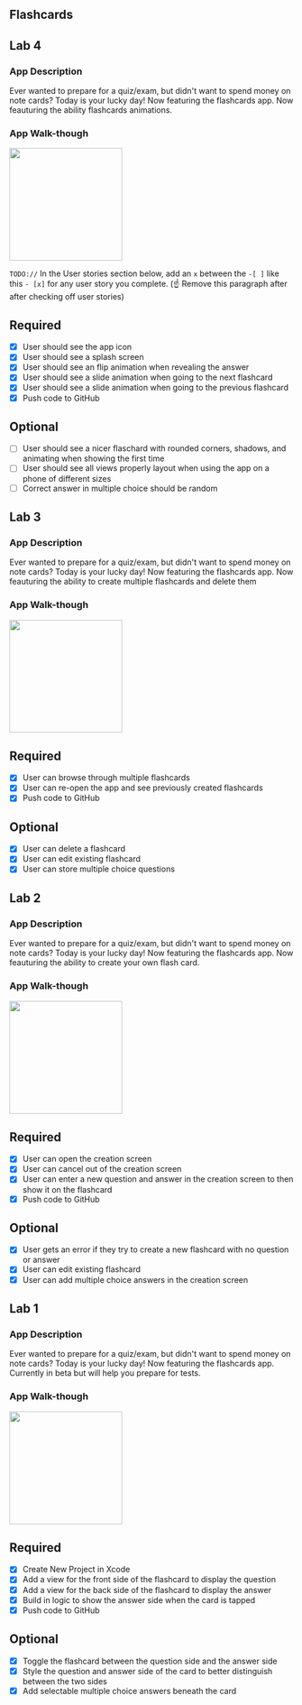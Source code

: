 ## Flashcards

## Lab 4

### App Description
Ever wanted to prepare for a quiz/exam, but didn't want to spend money on note cards? Today is your lucky day! Now featuring the flashcards app. Now feauturing the ability flashcards animations.

### App Walk-though
<img src=http://g.recordit.co/zBRaSaNrhd.gif width=200><br>

`TODO://` In the User stories section below, add an `x` between the `-[ ]` like this `- [x]` for any user story you complete. (☝️ Remove this paragraph after after checking off user stories)

## Required
- [x] User should see the app icon 
- [x] User should see a splash screen
- [x] User should see an flip animation when revealing the answer
- [x] User should see a slide animation when going to the next flashcard
- [x] User should see a slide animation when going to the previous flashcard
- [x] Push code to GitHub
## Optional
- [ ] User should see a nicer flaschard with rounded corners, shadows, and animating when showing the first time
- [ ] User should see all views properly layout when using the app on a phone of different sizes
- [ ] Correct answer in multiple choice should be random

## Lab 3

### App Description
Ever wanted to prepare for a quiz/exam, but didn't want to spend money on note cards? Today is your lucky day! Now featuring the flashcards app. Now feauturing the ability to create multiple flashcards and delete them

### App Walk-though

<img src=http://g.recordit.co/FIYbcw8Fya.gif width=200><br>

## Required
- [x] User can browse through multiple flashcards
- [x] User can re-open the app and see previously created flashcards
- [x] Push code to GitHub
## Optional
- [x] User can delete a flashcard
- [x] User can edit existing flashcard
- [x] User can store multiple choice questions

## Lab 2

### App Description
Ever wanted to prepare for a quiz/exam, but didn't want to spend money on note cards? Today is your lucky day! Now featuring the flashcards app. Now feauturing the ability to create your own flash card.

### App Walk-though

<img src=http://g.recordit.co/7ycHPXBKla.gif width=200><br>



## Required
- [x] User can open the creation screen
- [x] User can cancel out of the creation screen
- [x] User can enter a new question and answer in the creation screen to then show it on the flashcard
- [x] Push code to GitHub
## Optional
- [x] User gets an error if they try to create a new flashcard with no question or answer
- [x] User can edit existing flashcard
- [x] User can add multiple choice answers in the creation screen

## Lab 1

### App Description
Ever wanted to prepare for a quiz/exam, but didn't want to spend money on note cards? Today is your lucky day! Now featuring the flashcards app. Currently in beta but will help you prepare for tests.

### App Walk-though

<img src=http://g.recordit.co/gdITvE6xOe.gif width=200><br>

## Required
- [x] Create New Project in Xcode
- [x] Add a view for the front side of the flashcard to display the question
- [x] Add a view for the back side of the flashcard to display the answer
- [x] Build in logic to show the answer side when the card is tapped
- [x] Push code to GitHub
## Optional
- [x] Toggle the flashcard between the question side and the answer side
- [x] Style the question and answer side of the card to better distinguish between the two sides
- [x] Add selectable multiple choice answers beneath the card
